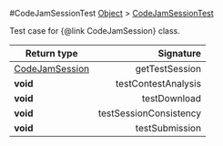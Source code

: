 #CodeJamSessionTest
[Object]() > [CodeJamSessionTest]()

Test case for {@link CodeJamSession} class.

Return type | Signature
--- | ---:
[CodeJamSession]() | getTestSession
**void** | testContestAnalysis
**void** | testDownload
**void** | testSessionConsistency
**void** | testSubmission
